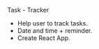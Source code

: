 Task - Tracker
 
-   Help user to track tasks.
-   Date and time + reminder.
-   Create React App.





